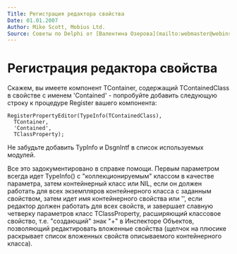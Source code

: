 ```yaml
---
Title: Регистрация редактора свойства
Date: 01.01.2007
Author: Mike Scott, Mobius Ltd.
Source: Советы по Delphi от [Валентина Озерова](mailto:webmaster@webinspector.com)
---
```



Регистрация редактора свойства
==============================

Скажем, вы имеете компонент TContainer, содержащий TContainedClass в
свойстве с именем \'Contained\' - попробуйте добавить следующую строку к
процедуре Register вашего компонента:

    RegisterPropertyEditor(TypeInfo(TContainedClass),
      TContainer,
      'Contained',
      TClassProperty);

Не забудьте добавить TypInfo и DsgnIntf в список используемых модулей.

Все это задокументировано в справке помощи. Первым параметром всегда
идет TypeInfo() с "коллекционируемым" классом в качестве параметра,
затем контейнерный класс или NIL, если он должен работать для всех
экземпляров контейнерного класса с заданным свойством, затем идет имя
контейнерного свойства или \'\', если редактор должен работать для всех
свойств, и завершает славную четверку параметров класс TClassProperty,
расширяющий классовое свойство, т.е. "создающий" знак "+" в
Инспекторе Объектов, позволяющий редактировать вложенные свойства
(щелчок на плюсике раскрывает список вложенных свойств описываемого
контейнерного класса).


